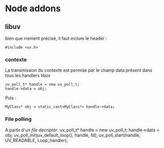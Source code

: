 # Node addons

## libuv

bien que rrement précisé, il faut inclure le header :

    #include <uv.h>

### contexte

La transmission du contexte est permise par le champ data présent dans tous les handlers libuv

    uv_poll_t* handle = new uv_poll_t;
    handle->data = obj;

Puis :

    MyClass* obj = static_cast<MyClass*> handle->data;



### File polling

A partir d'un *file decriptor*.
    uv_poll_t* handle = new uv_poll_t;
    handle->data = obj;
    uv_poll_init(uv_default_loop(), handle, fd);
    uv_poll_start(handle, UV_READABLE, Loop_handler);
